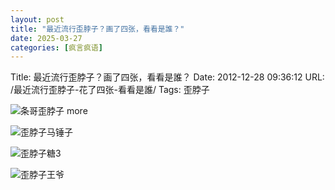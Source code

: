 ```yaml
---
layout: post
title: "最近流行歪脖子？画了四张，看看是誰？"
date: 2025-03-27
categories: [疯言疯语]
---
```


Title: 最近流行歪脖子？画了四张，看看是誰？
Date: 2012-12-28 09:36:12
URL: /最近流行歪脖子-花了四张-看看是誰/
Tags: 歪脖子

![条哥歪脖子](http://img.weimao.me/2019-05-21-033619.jpg)
more

![歪脖子马锤子](http://img.weimao.me/2019-05-21-033622.jpg)

![歪脖子糖3](http://img.weimao.me/2019-05-21-033626.jpg)

![歪脖子王爷](http://img.weimao.me/2019-05-21-033631.jpg)